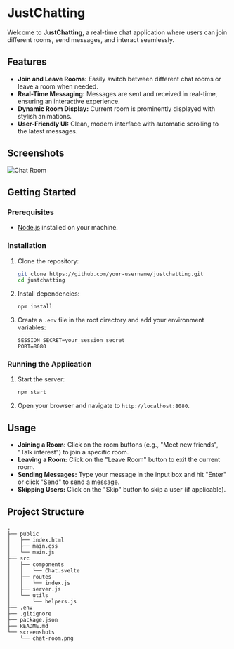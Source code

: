 # JustChatting

Welcome to **JustChatting**, a real-time chat application where users can join different rooms, send messages, and interact seamlessly.

## Features

- **Join and Leave Rooms:** Easily switch between different chat rooms or leave a room when needed.
- **Real-Time Messaging:** Messages are sent and received in real-time, ensuring an interactive experience.
- **Dynamic Room Display:** Current room is prominently displayed with stylish animations.
- **User-Friendly UI:** Clean, modern interface with automatic scrolling to the latest messages.

## Screenshots

![Chat Room](screenshots/chat-room.png)

## Getting Started

### Prerequisites

- [Node.js](https://nodejs.org/) installed on your machine.

### Installation

1. Clone the repository:

    ```bash
    git clone https://github.com/your-username/justchatting.git
    cd justchatting
    ```

2. Install dependencies:

    ```bash
    npm install
    ```

3. Create a `.env` file in the root directory and add your environment variables:

    ```plaintext
    SESSION_SECRET=your_session_secret
    PORT=8080
    ```

### Running the Application

1. Start the server:

    ```bash
    npm start
    ```

2. Open your browser and navigate to `http://localhost:8080`.

## Usage

- **Joining a Room:** Click on the room buttons (e.g., "Meet new friends", "Talk interest") to join a specific room.
- **Leaving a Room:** Click on the "Leave Room" button to exit the current room.
- **Sending Messages:** Type your message in the input box and hit "Enter" or click "Send" to send a message.
- **Skipping Users:** Click on the "Skip" button to skip a user (if applicable).

## Project Structure

```plaintext
.
├── public
│   ├── index.html
│   ├── main.css
│   └── main.js
├── src
│   ├── components
│   │   └── Chat.svelte
│   ├── routes
│   │   └── index.js
│   ├── server.js
│   └── utils
│       └── helpers.js
├── .env
├── .gitignore
├── package.json
├── README.md
└── screenshots
    └── chat-room.png

